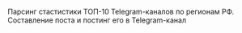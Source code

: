 Парсинг стастистики ТОП-10 Telegram-каналов по регионам РФ. Составление поста и постинг его в Telegram-канал
